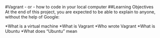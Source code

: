 #Vagrant - or - how to code in your local computer
##Learning Objectives
At the end of this project, you are expected to be able to explain to anyone, without the help of Google:

*What is a virtual machine
*What is Vagrant
*Who wrote Vagrant
*What is Ubuntu
*What does “Ubuntu” mean
